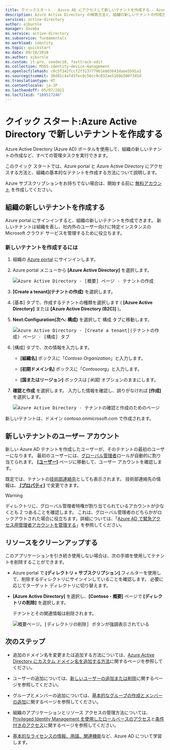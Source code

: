 ```yaml
---
title: クイックスタート - Azure AD にアクセスして新しいテナントを作成する - Azure AD
description: Azure Active Directory の検索方法と、組織の新しいテナントの作成方法に関する手順。
services: active-directory
author: ajburnle
manager: daveba
ms.service: active-directory
ms.subservice: fundamentals
ms.workload: identity
ms.topic: quickstart
ms.date: 09/10/2018
ms.author: ajburnle
ms.custom: it-pro, seodec18, fasttrack-edit
ms.collection: M365-identity-device-management
ms.openlocfilehash: c0c5f342fccf2f313777961e803643daee5b91a1
ms.sourcegitcommit: 38d81c4afd3fec0c56cc9c032ae5169e500f345d
ms.translationtype: HT
ms.contentlocale: ja-JP
ms.lasthandoff: 05/07/2021
ms.locfileid: "109517246"
---
```

# <a name="quickstart-create-a-new-tenant-in-azure-active-directory"></a>クイック スタート:Azure Active Directory で新しいテナントを作成する

Azure Active Directory (Azure AD) ポータルを使用して、組織の新しいテナントの作成など、すべての管理タスクを実行できます。 

このクイック スタートでは、Azure portal と Azure Active Directory にアクセスする方法と、組織の基本的なテナントを作成する方法について説明します。

Azure サブスクリプションをお持ちでない場合は、開始する前に [無料アカウント](https://azure.microsoft.com/free/) を作成してください。

## <a name="create-a-new-tenant-for-your-organization"></a>組織の新しいテナントを作成する

Azure portal にサインインすると、組織の新しいテナントを作成できます。 新しいテナントは組織を表し、社内外のユーザー向けに特定インスタンスの Microsoft クラウド サービスを管理するために役立ちます。

### <a name="to-create-a-new-tenant"></a>新しいテナントを作成するには

1. 組織の [Azure portal](https://portal.azure.com/) にサインインします。

1. Azure portal メニューから **[Azure Active Directory]** を選択します。  

    <kbd>![Azure Active Directory - [概要] ページ - テナントの作成](media/active-directory-access-create-new-tenant/azure-ad-portal.png)</kbd>  

1. **[Create a tenant]\(テナントの作成\)** を選択します。

1. [基本] タブで、作成するテナントの種類を選択します ( **[Azure Active Directory]** または **[Azure Active Directory (B2C)]** )。

1. **Next:Configuration\(次へ: 構成\)** を選択して 構成 タブに移動します。

    <kbd>![Azure Active Directory - [Create a tenant]\(テナントの作成\) ページ - [構成] タブ](media/active-directory-access-create-new-tenant/azure-ad-create-new-tenant.png)</kbd>

1.  [構成] タブで、次の情報を入力します。
    
    - **[組織名]** ボックスに「_Contoso Organization_」と入力します。

    - **[初期ドメイン名]** ボックスに「_Contosoorg_」と入力します。

    - **[国またはリージョン]** ボックスは _[米国]_ オプションのままにします。

1. **確認と作成** を選択します。 入力した情報を確認し、誤りがなければ **[作成]** を選択します。

    <kbd>![Azure Active Directory - テナントの確認と作成のためのページ](media/active-directory-access-create-new-tenant/azure-ad-review.png)</kbd>

新しいテナントは、ドメイン contoso.onmicrosoft.com で作成されます。

## <a name="your-user-account-in-the-new-tenant"></a>新しいテナントのユーザー アカウント

新しい Azure AD テナントを作成したユーザーが、そのテナントの最初のユーザーになります。 最初のユーザーには、[グローバル管理者](../roles/permissions-reference.md#global-administrator)ロールが自動的に割り当てられます。 [ **[ユーザー]**](https://portal.azure.com/#blade/Microsoft_AAD_IAM/UsersManagementMenuBlade/MsGraphUsers) ページに移動して、ユーザー アカウントを確認します。

既定では、テナントの[技術部連絡先](/microsoft-365/admin/manage/change-address-contact-and-more#what-do-these-fields-mean)としても表示されます。 技術部連絡先の情報は、[ **[プロパティ]**](https://portal.azure.com/#blade/Microsoft_AAD_IAM/ActiveDirectoryMenuBlade/Properties) で変更できます。

> [!WARNING]
> ディレクトリに、グローバル管理者特権が割り当てられているアカウントが少なくとも 2 つあることを確認します。 これは、グローバル管理者のどちらかがロックアウトされた場合に役立ちます。詳細については、「[Azure AD で緊急アクセス用管理者アカウントを管理する](../roles/security-emergency-access.md)」を参照してください。

## <a name="clean-up-resources"></a>リソースをクリーンアップする

このアプリケーションを引き続き使用しない場合は、次の手順を使用してテナントを削除することができます。

- Azure portal で **[ディレクトリ + サブスクリプション]** フィルターを使用して、削除するディレクトリにサインインしていることを確認します。 必要に応じてターゲット ディレクトリに切り替えます。
- **[Azure Active Directory]** を選択し、**[Contoso - 概要]** ページで **[ディレクトリの削除]** を選択します。

    テナントとその関連情報は削除されます。

    <kbd>![概要ページ。[ディレクトリの削除] ボタンが強調表示されている](media/active-directory-access-create-new-tenant/azure-ad-delete-new-tenant.png)</kbd>

## <a name="next-steps"></a>次のステップ

- 追加のドメイン名を変更または追加する方法については、[Azure Active Directory にカスタム ドメイン名を追加する方法](add-custom-domain.md)に関するページを参照してください。

- ユーザーの追加については、[新しいユーザーの追加または削除](add-users-azure-active-directory.md)に関するページを参照してください。

- グループとメンバーの追加については、[基本的なグループの作成とメンバーの追加](active-directory-groups-create-azure-portal.md)に関するページを参照してください。

- 組織のアプリケーションとリソース アクセスの管理方法については、[Privileged Identity Management を使用したロールベースのアクセス](../../role-based-access-control/best-practices.md)と[条件付きのアクセス](../../role-based-access-control/conditional-access-azure-management.md)に関するページを参照してください。

- [基本的なライセンスの情報、用語、関連機能](active-directory-whatis.md)など、Azure AD について学習します。